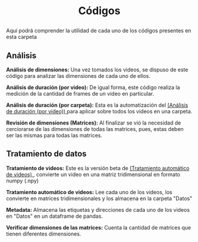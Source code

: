 # <p align='center'><b>Códigos</b></p>

Aquí podrá comprender la utilidad de cada uno de los códigos presentes en esta carpeta

## Análisis

**Análisis de dimensiones:** Una vez tomados los videos, se dispuso de este código para analizar las dimensiones de cada uno de ellos.

**Análisis de duración (por video):** De igual forma, este código realiza la medición de la cantidad de frames de un video en particular.

**Análisis de duración (por carpeta):** Esta es la automatización del <u> (Análisis de duración (por video)) </u> para aplicar sobre todos los videos en una carpeta.

**Revisión de dimensiones (Matrices):** Al finalizar se vió la necesidad de cerciorarse de las dimensiones de todas las matrices, pues, estas deben ser las mismas para todas las matrices.

## Tratamiento de datos

**Tratamiento de videos:** Este es la versión beta de <u> (Tratamiento automático de videos) </u>, convierte un video en una matriz 
tridimensional en formato numpy (.npy)

**Tratamiento automático de videos:** Lee cada uno de los videos, los convierte en matrices tridimensionales y los almacena en la carpeta "Datos"

**Metadata:** Almacena las etiquetas y direcciones de cada uno de los videos en "Datos" en un dataframe de pandas.

**Verificar dimensiones de las matrices:** Cuenta la cantidad de matrices que tienen diferentes dimensiones.
